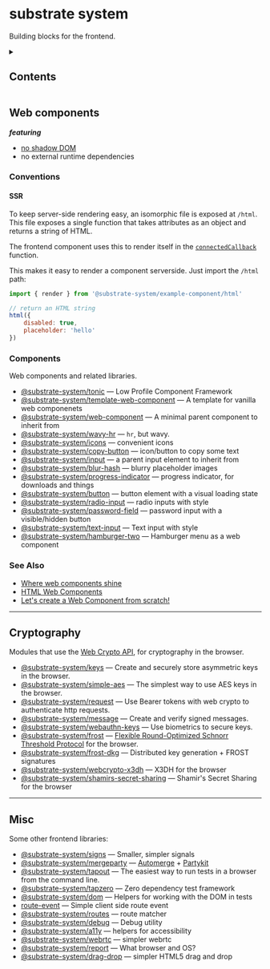 # substrate system

Building blocks for the frontend.

<details><summary><h2>Contents</h2></summary>

<!-- toc -->

- [Web components](#web-components)
  * [Conventions](#conventions)
    + [SSR](#ssr)
  * [Components](#components)
  * [See Also](#see-also)
- [Cryptography](#cryptography)
- [Misc](#misc)

<!-- tocstop -->

</details>

## Web components

__*featuring*__

* [no shadow DOM](https://gomakethings.com/the-shadow-dom-is-an-antipattern/)
* no external runtime dependencies

### Conventions

#### SSR

To keep server-side rendering easy, an isomorphic file is exposed at `/html`.
This file exposes a single function that takes attributes as an object
and returns a string of HTML.

The frontend component uses this to render itself in the
[`connectedCallback`](https://developer.mozilla.org/en-US/docs/Web/API/Web_components/Using_custom_elements#custom_element_lifecycle_callbacks)
function.

This makes it easy to render a component serverside. Just import the
`/html` path:

```js
import { render } from '@substrate-system/example-component/html'

// return an HTML string
html({
    disabled: true,
    placeholder: 'hello'
})
```

### Components

Web components and related libraries.

* [@substrate-system/tonic](https://github.com/substrate-system/tonic) &mdash;
  Low Profile Component Framework
* [@substrate-system/template-web-component](https://github.com/substrate-system/template-web-component)
  &mdash; A template for vanilla web componenets
* [@substrate-system/web-component](https://github.com/substrate-system/web-component)
  &mdash; A minimal parent component to inherit from
* [@substrate-system/wavy-hr](https://github.com/substrate-system/wavy-hr) &mdash;
  `hr`, but wavy.
* [@substrate-system/icons](https://github.com/substrate-system/icons) &mdash;
  convenient icons
* [@substrate-system/copy-button](https://github.com/substrate-system/copy-button)
  &mdash; icon/button to copy some text
* [@substrate-system/input](https://github.com/substrate-system/input) &mdash;
  a parent input element to inherit from
* [@substrate-system/blur-hash](https://github.com/substrate-system/blur-hash) &mdash;
  blurry placeholder images
* [@substrate-system/progress-indicator](https://github.com/substrate-system/progress-indicator)
  &mdash; progress indicator, for downloads and things
* [@substrate-system/button](https://github.com/substrate-system/button) &mdash;
  button element with a visual loading state
* [@substrate-system/radio-input](https://github.com/substrate-system/radio-input)
  &mdash; radio inputs with style
* [@substrate-system/password-field](https://github.com/substrate-system/password-field)
  &mdash; password input with a visible/hidden button
* [@substrate-system/text-input](https://github.com/substrate-system/text-input)
  &mdash; Text input with style
* [@substrate-system/hamburger-two](https://github.com/substrate-system/hamburger-two)
  &mdash; Hamburger menu as a web component


### See Also

* [Where web components shine](https://daverupert.com/2024/10/super-web-components-sunshine/)
* [HTML Web Components](https://gomakethings.com/html-web-components/)
* [Let's create a Web Component from scratch!](https://gomakethings.com/lets-create-a-web-component-from-scratch/)


-------


## Cryptography

Modules that use the [Web Crypto API](https://developer.mozilla.org/en-US/docs/Web/API/Web_Crypto_API),
for cryptography in the browser.

* [@substrate-system/keys](https://github.com/substrate-system/keys) &mdash;
  Create and securely store asymmetric keys in the browser.
* [@substrate-system/simple-aes](https://github.com/substrate-system/simple-aes)
  &mdash; The simplest way to use AES keys in the browser.
* [@substrate-system/request](https://github.com/substrate-system/request)
  &mdash; Use Bearer tokens with web crypto to authenticate http requests.
* [@substrate-system/message](https://github.com/substrate-system/message) &mdash;
  Create and verify signed messages.
* [@substrate-system/webauthn-keys](https://github.com/substrate-system/webauthn-keys)
  &mdash; Use biometrics to secure keys.
* [@substrate-system/frost](https://github.com/substrate-system/frost) &mdash;
  [Flexible Round-Optimized Schnorr Threshold Protocol](https://www.rfc-editor.org/rfc/rfc9591.html)
  for the browser.
* [@substrate-system/frost-dkg](https://github.com/substrate-system/frost-dkg)
  &mdash; Distributed key generation + FROST signatures
* [@substrate-system/webcrypto-x3dh](https://github.com/substrate-system/webcrypto-x3dh)
  &mdash; X3DH for the browser
* [@substrate-system/shamirs-secret-sharing](https://github.com/substrate-system/shamirs-secret-sharing)
  &mdash; Shamir's Secret Sharing for the browser


-------


## Misc

Some other frontend libraries:

* [@substrate-system/signs](https://github.com/substrate-system/signs) &mdash;
  Smaller, simpler signals
* [@substrate-system/mergeparty](https://github.com/substrate-system/mergeparty) &mdash;
  [Automerge](https://automerge.org/) + [Partykit](https://www.partykit.io/)
* [@substrate-system/tapout](https://github.com/substrate-system/tapout) &mdash;
  The easiest way to run tests in a browser from the command line.
* [@substrate-system/tapzero](https://github.com/substrate-system/tapzero) &mdash;
  Zero dependency test framework
* [@substrate-system/dom](https://github.com/substrate-system/dom) &mdash; Helpers
  for working with the DOM in tests
* [route-event](https://github.com/substrate-system/route-event) &mdash; Simple
  client side route event
* [@substrate-system/routes](https://github.com/substrate-system/routes) &mdash;
  route matcher
* [@substrate-system/debug](https://github.com/substrate-system/debug) &mdash;
  Debug utility
* [@substrate-system/a11y](https://github.com/substrate-system/a11y) &mdash;
  helpers for accessibility
* [@substrate-system/webrtc](https://github.com/substrate-system/webrtc) &mdash;
  simpler webrtc
* [@substrate-system/report](https://github.com/substrate-system/report) &mdash;
  What browser and OS?
* [@substrate-system/drag-drop](https://github.com/substrate-system/drag-drop)
  &mdash; simpler HTML5 drag and drop

